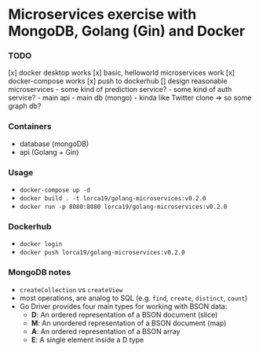 # Microservices exercise with MongoDB, Golang (Gin) and Docker

### TODO
[x] docker desktop works
[x] basic, helloworld microservices work
[x] docker-compose works
[x] push to dockerhub
[] design reasonable microservices
    - some kind of prediction service?
    - some kind of auth service?
    - main api
    - main db (mongo)
    - kinda like Twitter clone => so some graph db?

### Containers
* database (mongoDB)
* api (Golang + Gin)

### Usage
* `docker-compose up -d`
* `docker build . -t lorca19/golang-microservices:v0.2.0`
* `docker run -p 8080:8080 lorca19/golang-microservices:v0.2.0`

### Dockerhub 
* `docker login`
* `docker push lorca19/golang-microservices:v0.2.0`

### MongoDB notes
* `createCollection` vs `createView`
* most operations, are analog to SQL (e.g. `find`, `create`, `distinct`, `count`)
* Go Driver provides four main types for working with BSON data:
    - **D**: An ordered representation of a BSON document (slice)
    - **M**: An unordered representation of a BSON document (map)
    - **A**: An ordered representation of a BSON array
    - **E**: A single element inside a D type
    